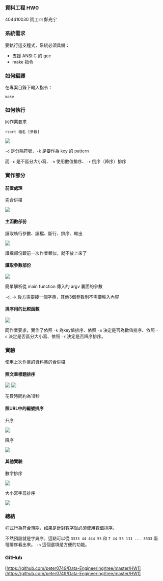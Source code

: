 ### 資料工程 HW0

404410030 資工四 鄭光宇

### 系統需求

要執行這支程式，系統必須具備：

- 支援 ANSI C 的 gcc
- make 指令

### 如何編譯

在專案目錄下輸入指令：

```
make
```

### 如何執行

同作業要求

```
rsort 檔名 [參數]
```

![](https://i.imgur.com/r9LtuSh.png)

`-d` 是分隔符號，`-k` 是要作為 key 的 pattern

而 `-c` 是不區分大小寫、`-n` 使用數值排序、`-r` 倒序（降序）排序

### 實作部分

#### 前置處理

先合併檔

![](https://i.imgur.com/rrFMutd.png)

#### 主函數部份

讀取執行參數、讀檔、斷行、排序、輸出

![](https://i.imgur.com/cRPY2mn.png)

讀檔部份跟前一次作業類似，就不放上來了

#### 讀取參數部份

![](https://i.imgur.com/taeJSQo.png)

簡單解析從 main function 傳入的 argv 裏面的參數

`-d`, `-k` 後方需要接一個字串，其他3個參數則不需要輸入內容

#### 排序用的比較函數

![](https://i.imgur.com/ERKiCIu.png)

同作業要求，實作了依照 `-k` 為key值排序、依照 `-n` 決定是否為數值排序、依照 `-c` 決定是否區分大小寫、依照 `-r` 決定是否降序排序。

### 實驗

使用上次作業的資料集的合併檔

#### 照文章標題排序

![](https://i.imgur.com/s9aM8V4.png)
![](https://i.imgur.com/0rnqdKB.png)

花費時間約為18秒

#### 照URL中的編號排序

升序

![](https://i.imgur.com/2Bp8TNm.png)

降序

![](https://i.imgur.com/1CXPECJ.png)

#### 其他實驗

數字排序

![](https://i.imgur.com/KaNyhQL.png)

大小寫字母排序

![](https://i.imgur.com/A1Pcq0X.png)

### 總結

程式行為符合預期，如果是針對數字就必須使用數值排序。

不然預設就是字典序，這點可以從 `3333 44 444 55` 和 `7 44 55 111 ... 3333` 兩種排序看出來。 `-n` 這個選項是方便的功能。


### GitHub

[https://github.com/peter0749/Data-Engineering/tree/master/HW1](https://github.com/peter0749/Data-Engineering/tree/master/HW1)

